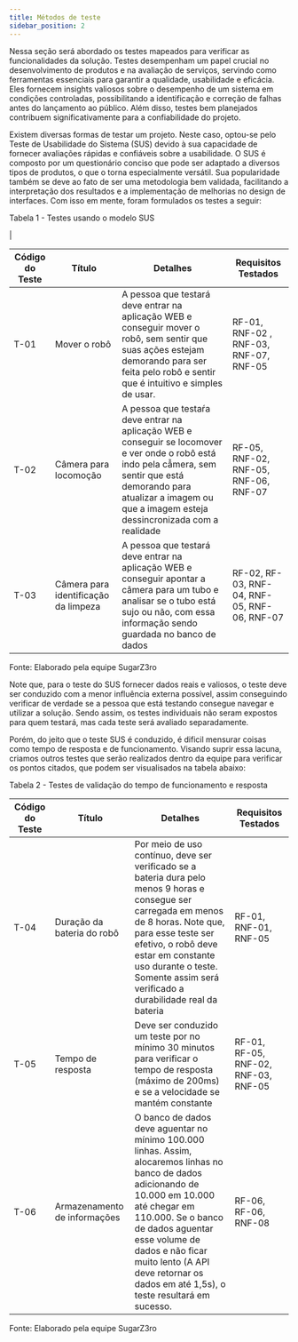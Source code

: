 ```yaml
---
title: Métodos de teste
sidebar_position: 2
---
```


Nessa seção será abordado os testes mapeados para verificar as funcionalidades da solução. Testes desempenham um papel crucial no desenvolvimento de produtos e na avaliação de serviços, servindo como ferramentas essenciais para garantir a qualidade, usabilidade e eficácia. Eles fornecem insights valiosos sobre o desempenho de um sistema em condições controladas, possibilitando a identificação e correção de falhas antes do lançamento ao público. Além disso, testes bem planejados contribuem significativamente para a confiabilidade do projeto.

Existem diversas formas de testar um projeto. Neste caso, optou-se pelo Teste de Usabilidade do Sistema (SUS) devido à sua capacidade de fornecer avaliações rápidas e confiáveis sobre a usabilidade. O SUS é composto por um questionário conciso que pode ser adaptado a diversos tipos de produtos, o que o torna especialmente versátil. Sua popularidade também se deve ao fato de ser uma metodologia bem validada, facilitando a interpretação dos resultados e a implementação de melhorias no design de interfaces. Com isso em mente, foram formulados os testes a seguir:

<p style={{textAlign: 'center'}}>Tabela 1 - Testes usando o modelo SUS</p>|

 Código do Teste | Título      | Detalhes   | Requisitos Testados |
|-----------------|-------------|------------|---------------------|
| T-01           | Mover o robô | A pessoa que testará deve entrar na aplicação WEB e conseguir mover o robô, sem sentir que suas ações estejam demorando para ser feita pelo robô e sentir que é intuitivo e simples de usar. | RF-01, RNF-02 , RNF-03, RNF-07, RNF-05      |
| T-02           | Câmera para locomoção | A pessoa que testaŕa deve entrar na aplicação WEB e conseguir se locomover e ver onde o robô está indo pela cẫmera, sem sentir que está demorando para atualizar a imagem ou que a imagem esteja dessincronizada com  a realidade | RF-05, RNF-02, RNF-05, RNF-06, RNF-07          |
| T-03           | Câmera para identificação da limpeza | A pessoa que testará deve entrar na aplicação WEB e conseguir apontar a câmera para um tubo e analisar se o tubo está sujo ou não, com essa informação sendo guardada no banco de dados | RF-02, RF-03, RNF-04, RNF-05, RNF-06, RNF-07         |

<p style={{textAlign: 'center'}}>Fonte: Elaborado pela equipe SugarZ3ro</p>

Note que, para o teste do SUS fornecer dados reais e valiosos, o teste deve ser conduzido com a menor influência externa possível, assim conseguindo verificar de verdade se a pessoa que está testando consegue navegar e utilizar a solução. Sendo assim, os testes individuais não seram expostos para quem testará, mas cada teste será avaliado separadamente.

Porém, do jeito que o teste SUS é conduzido, é dificil mensurar coisas como tempo de resposta e de funcionamento. Visando suprir essa lacuna, criamos outros testes que serão realizados dentro da equipe para verificar os pontos citados, que podem ser visualisados na tabela abaixo:

<p style={{textAlign: 'center'}}>Tabela 2 - Testes de validação do tempo de funcionamento e resposta</p>

| Código do Teste | Título      | Detalhes   | Requisitos Testados |
|-----------------|-------------|------------|---------------------|
| T-04           | Duração da bateria do robô | Por meio de uso contínuo, deve ser verificado se a bateria dura pelo menos 9 horas e consegue ser carregada em menos de 8 horas. Note que, para esse teste ser efetivo, o robô deve estar em constante uso durante o teste. Somente assim será verificado a durabilidade real da bateria | RF-01, RNF-01, RNF-05       |
| T-05           | Tempo de resposta | Deve ser conduzido um teste por no mínimo 30 minutos para verificar o tempo de resposta (máximo de 200ms) e se a velocidade se mantém constante | RF-01, RF-05, RNF-02, RNF-03, RNF-05          |
| T-06           | Armazenamento de informações | O banco de dados deve aguentar no mínimo 100.000 linhas. Assim, alocaremos linhas no banco de dados adicionando de 10.000 em 10.000 até chegar em 110.000. Se o banco de dados aguentar esse volume de dados e não ficar muito lento (A API deve retornar os dados em até 1,5s), o teste resultará em sucesso. | RF-06, RF-06, RNF-08         |

<p style={{textAlign: 'center'}}>Fonte: Elaborado pela equipe SugarZ3ro</p>